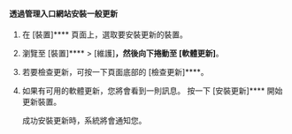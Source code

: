 
#### 透過管理入口網站安裝一般更新

1. 在 [裝置]**** 頁面上，選取要安裝更新的裝置。

2. 瀏覽至 [裝置]**** > [維護]****，然後向下捲動至 [軟體更新]****。

3. 若要檢查更新，可按一下頁面底部的 [檢查更新]****。

4. 如果有可用的軟體更新，您將會看到一則訊息。 按一下 [安裝更新]**** 開始更新裝置。

    成功安裝更新時，系統將會通知您。




